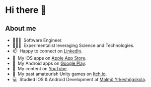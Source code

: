 # Hi there 👋

## About me

- 👨🏻‍💻  &nbsp;Software Engineer.
- 👨🏻‍🔬  &nbsp;Experimentalist leveraging Science and Technologies.
- 📫  &nbsp;Happy to connect on [LinkedIn][linkedin].
- 📱  &nbsp;My iOS apps on [Apple App Store][apple-app-store].
- 🤖  &nbsp;My Android apps on [Google Play][google-play].
- 🎥  &nbsp;My content on [YouTube][youtube].
- 👾  &nbsp;My past amateurish Unity games on [Itch.io][itch-io].
- 💻  &nbsp;Studied iOS & Android Development at [Malmö Yrkeshögskola][my].

[linkedin]: https://www.linkedin.com/in/neurothrone/
[website]: https://neurothrone.tech
[apple-app-store]: https://apps.apple.com/us/developer/zane-neurothrone/id1475655110
[google-play]: https://play.google.com/store/apps/dev?id=4653025319395600972
[youtube]: https://www.youtube.com/@neurothrone
[itch-io]: https://neurothrone.itch.io/
[my]: https://my.se/
